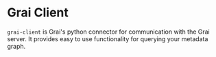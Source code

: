 # Grai Client

`grai-client` is Grai's python connector for communication with the Grai server.
It provides easy to use functionality for querying your metadata graph.
